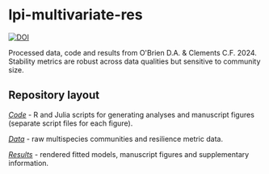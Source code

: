 # lpi-multivariate-res
[![DOI](https://zenodo.org/badge/DOI/10.5281/zenodo.8341499.svg)](https://doi.org/10.5281/zenodo.13899335)
<br>


Processed data, code and results from O'Brien D.A. & Clements C.F. 2024. Stability metrics are robust across data qualities but sensitive to community size.

## Repository layout
[*Code*](Code) - R and Julia scripts for generating analyses and manuscript figures (separate script files for each figure).

[*Data*](Data) - raw multispecies communities and resilience metric data.

[*Results*](Results) - rendered fitted models, manuscript figures and supplementary information.
